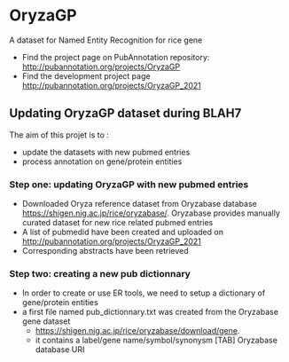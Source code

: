 # OryzaGP
A dataset for Named Entity Recognition for rice gene

* Find the project page on PubAnnotation repository:
http://pubannotation.org/projects/OryzaGP
* Find the development project page http://pubannotation.org/projects/OryzaGP_2021

## Updating OryzaGP dataset during BLAH7

The aim of this projet is to :

* update the datasets with new pubmed entries
* process annotation on gene/protein entities

### Step one: updating OryzaGP with new pubmed entries

* Downloaded Oryza reference dataset from Oryzabase database https://shigen.nig.ac.jp/rice/oryzabase/.
Oryzabase provides manually curated dataset for new rice related pubmed entries 
* A list of pubmedid have been created and uploaded on http://pubannotation.org/projects/OryzaGP_2021
* Corresponding abstracts have been retrieved

### Step two: creating a new pub dictionnary 

* In order to create or use ER tools, we need to setup a dictionary of gene/protein entities
* a first file named pub_dictionnary.txt was created from the Oryzabase gene dataset 
  * https://shigen.nig.ac.jp/rice/oryzabase/download/gene.
  * it contains a label/gene name/symbol/synonysm [TAB] Oryzabase database URI
